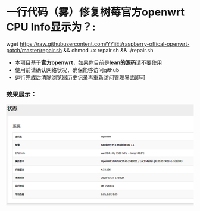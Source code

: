 # 一行代码（雾）修复树莓官方openwrt CPU Info显示为？:  
wget https://raw.githubusercontent.com/YYiiEt/raspberry-offical-openwrt-patch/master/repair.sh && chmod +x repair.sh && ./repair.sh

- 本项目基于**官方openwrt**，如果你目前是**lean的源码**请不要使用
- 使用前请确认网络状况，确保能够访问github
- 运行完成后清除浏览器历史记录再重新访问管理界面即可 

### 效果展示：
![image](https://github.com/YYiiEt/raspberry-offical-openwrt-patch/blob/master/example.png)
